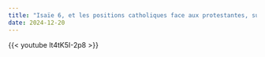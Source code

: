 ```yaml
---
title: "Isaïe 6, et les positions catholiques face aux protestantes, sur Dieu"
date: 2024-12-20
---
```


{{< youtube lt4tK5I-2p8 >}}
